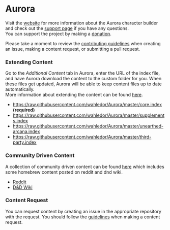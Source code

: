 # Aurora
Visit the [website](http://www.aurorabuilder.com "Aurora Website") for more information about the Aurora character builder and check out the [support page](http://www.aurorabuilder.com/support "Aurora Support Page") if you have any questions.<br> You can support the project by making a [donation](https://aurorabuilder.com/donate/).

Please take a moment to review the [contributing guidelines](https://github.com/aurorabuilder/elements/blob/master/.github/CONTRIBUTING.md) when creating an issue, making a content request, or submitting a pull request.

### Extending Content
Go to the _Additional Content_ tab in Aurora, enter the URL of the index file, and have Aurora download the content to the custom folder for you. When these files get updated, Aurora will be able to keep content files up to date automatically.
<br>
More information about extending the content can be found [here](http://aurorabuilder.com/content/ "Additional Content").

- https://raw.githubusercontent.com/wahledor/Aurora/master/core.index **(required)**
- https://raw.githubusercontent.com/wahledor/Aurora/master/supplements.index
- https://raw.githubusercontent.com/wahledor/Aurora/master/unearthed-arcana.index
- https://raw.githubusercontent.com/wahledor/Aurora/master/third-party.index

### Community Driven Content
A collection of community driven content can be found [here](http://aurorabuilder.com/content/#community "Community Driven Content") which includes some homebrew content posted on reddit and dnd wiki.

- [Reddit](https://aurorabuilder.com/posts/891/community-driven-content-reddit/ "Reddit")
- [D&D Wiki](https://aurorabuilder.com/posts/943/community-driven-contentdnd-wiki/ "D&D Wiki")

### Content Request
You can request content by creating an issue in the appropriate repository with the request. You should follow the [guidelines](https://github.com/aurorabuilder/elements/blob/master/.github/CONTRIBUTING.md#requests) when making a content request.

